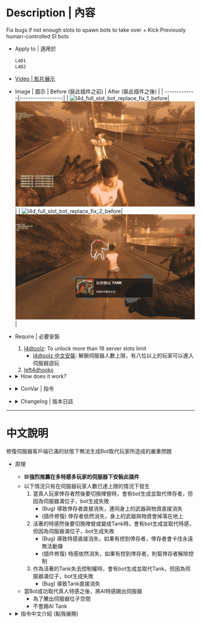 # Description | 內容
Fix bugs if not enough slots to spawn bots to take over + Kick Previously human-controlled SI bots

* Apply to | 適用於
    ```
    L4D1
    L4D2
    ```

* [Video | 影片展示](https://youtu.be/WBGd2RREg6s)

* Image | 圖示
    | Before (裝此插件之前)  			| After (裝此插件之後) |
    | -------------|:-----------------:|
    | ![l4d_full_slot_bot_replace_fix_1_before](image/l4d_full_slot_bot_replace_fix_1_before.gif)|![l4d_full_slot_bot_replace_fix_1_after](image/l4d_full_slot_bot_replace_fix_1_after.gif)|
    | ![l4d_full_slot_bot_replace_fix_2_before](image/l4d_full_slot_bot_replace_fix_2_before.gif)|![l4d_full_slot_bot_replace_fix_2_after](image/l4d_full_slot_bot_replace_fix_2_after.gif)|

* Require | 必要安裝
    1. [l4dtoolz](https://github.com/fbef0102/Game-Private_Plugin/tree/main/Tutorial_%E6%95%99%E5%AD%B8%E5%8D%80/English/Server/Install_Other_File#l4dtoolz): To unlock more than 18 server slots limit
        * [l4dtoolz 中文安裝](https://github.com/fbef0102/Game-Private_Plugin/blob/main/Tutorial_%E6%95%99%E5%AD%B8%E5%8D%80/Chinese_%E7%B9%81%E9%AB%94%E4%B8%AD%E6%96%87/Server/%E5%AE%89%E8%A3%9D%E5%85%B6%E4%BB%96%E6%AA%94%E6%A1%88%E6%95%99%E5%AD%B8/README.md#%E5%AE%89%E8%A3%9Dl4dtoolz): 解鎖伺服器人數上限，有八位以上的玩家可以進入伺服器遊玩
    2. [left4dhooks](https://forums.alliedmods.net/showthread.php?t=321696)

* <details><summary>How does it work?</summary>

    * 🟦**Highly recommand to install this plugin if you are hosting 10v10 or 20+ players servers**
    * The following bugs ONLY happen when server slots reachs max limit
        1. Real survivor player changes team, but server is unable to spawn a bot to take over
            - (Bug) All weapons equipped disapper, survivor removed
            - (After fix) All weapons equipped dropped on the ground, survivor removed
        2. Real infected player changes team or become tank, but server is unable to spawn a bot to take over
            - (Bug) If the survivor was pinned by infected, he will get stuck and can't move forever, infected disapper
            - (After fix) Force infected suicide, release the pinned survivor, infected disapper
        3. Real tank player changes team or loses control, but server is unable to spawn a bot to take over
            - (Bug) Tank disapper
    * Kick infected bots after bots replace real infected player
        * To make server clear more slots
        * Won't kick tank bot
</details>

* <details><summary>ConVar | 指令</summary>

    * cfg/sourcemod/l4d_full_slot_bot_replace_fix.cfg
        ```php
        // 0=Plugin off, 1=Plugin on.
        l4d_full_slot_bot_replace_fix_enable "1"

        // How long should we wait before kicking infected bots after bots replace infected player ? (Won't kick tank bot)
        // 0: Don't Kick
        l4d_full_slot_bot_replace_fix_kick_delay "0"
        ```
</details>

* <details><summary>Changelog | 版本日誌</summary>

    * v1.0h (2025-7-25)
        * Initial Release
   
    * Thanks
        * [jensewe](https://github.com/jensewe): provides gamedata signature
</details>

- - - -
# 中文說明
修復伺服器客戶端已滿的狀態下無法生成Bot取代玩家所造成的嚴重問題

* 原理
    * 🟦**強烈推薦在多特感多玩家的伺服器下安裝此插件**
    * 以下情況只有在伺服器玩家人數已達上限的情況下發生
        1. 當真人玩家倖存者然後要切換陣營時，會有bot生成並取代倖存者，但因為伺服器滿位子，bot生成失敗
            - (Bug) 導致倖存者直接消失，連同身上的武器與物資直接消失
            - (插件修復) 倖存者依然消失，身上的武器與物資會掉落在地上
        2. 活著的特感然後要切換陣營或變成Tank時，會有bot生成並取代特感，但因為伺服器滿位子，bot生成失敗
            - (Bug) 導致特感直接消失，如果有控到倖存者，倖存者會卡住永遠無法動彈
            - (插件修復) 特感依然消失，如果有控到倖存者，則幫倖存者解除控制
        3. 作為活著的Tank失去控制權時，會有bot生成並取代Tank，但因為伺服器滿位子，bot生成失敗
            - (Bug) 導致Tank直接消失
    * 當Bot成功取代真人特感之後，將AI特感踢出伺服器
        * 為了騰出伺服器位子空間
        * 不會踢AI Tank

* <details><summary>指令中文介紹 (點我展開)</summary>

    * cfg/sourcemod/l4d_full_slot_bot_replace_fix.cfg
        ```php
        // 0=關閉插件, 1=啟動插件
        l4d_full_slot_bot_replace_fix_enable "1"

        // AI Bot取代真人特感玩家之後延遲多久踢掉 ? (不會踢AI Tank)
        // 0: 不踢
        l4d_full_slot_bot_replace_fix_kick_delay "0"
        ```
</details>
